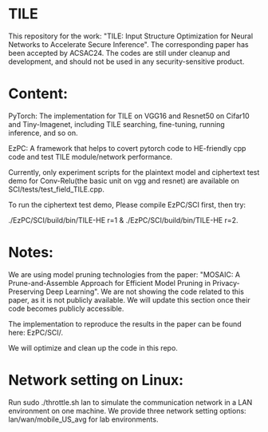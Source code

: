 # TILE
This repository for the work: "TILE: Input Structure Optimization for Neural Networks to Accelerate Secure Inference". The corresponding paper has been accepted by ACSAC24. 
The codes are still under cleanup and development, and should not be used in any security-sensitive product.

# Content:
PyTorch: The implementation for TILE on VGG16 and Resnet50 on Cifar10 and Tiny-Imagenet, including TILE searching, fine-tuning, running inference, and so on.

EzPC: A framework that helps to covert pytorch code to HE-friendly cpp code and test TILE module/network performance. 

Currently, only experiment scripts for the plaintext model and ciphertext test demo for Conv-Relu(the basic unit on vgg and resnet) are available on SCI/tests/test_field_TILE.cpp. 

To run the ciphertext test demo, Please compile EzPC/SCI first, then try:

./EzPC/SCI/build/bin/TILE-HE r=1 & ./EzPC/SCI/build/bin/TILE-HE r=2.

# Notes:
We are using model pruning technologies from the paper: "MOSAIC: A Prune-and-Assemble Approach for Efficient Model Pruning in Privacy-Preserving Deep Learning". 
We are not showing the code related to this paper, as it is not publicly available. We will update this section once their code becomes publicly accessible.

The implementation to reproduce the results in the paper can be found here: EzPC/SCI/.

We will optimize and clean up the code in this repo.

# Network setting on Linux:
Run sudo ./throttle.sh lan to simulate the communication network in a LAN environment on one machine. We provide three network setting options: lan/wan/mobile_US_avg for lab environments.
